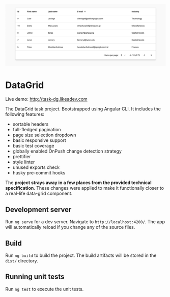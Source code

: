 ![DataGrid](docs/logo.png "DataGrid")

# DataGrid

Live demo: http://task-dg.likeadev.com

The DataGrid task project. Bootstrapped using Angular CLI. It includes the following features:

* sortable headers
* full-fledged pagination
* page size selection dropdown
* basic responsive support
* basic test coverage
* globally enabled OnPush change detection strategy
* prettifier
* style linter
* unused exports check
* husky pre-commit hooks

The **project strays away in a few places from the provided technical specification**. These changes were applied to make it functionally closer to a real-life data-grid component.

## Development server

Run `ng serve` for a dev server. Navigate to `http://localhost:4200/`. The app will automatically reload if you change any of the source files.

## Build

Run `ng build` to build the project. The build artifacts will be stored in the `dist/` directory.

## Running unit tests

Run `ng test` to execute the unit tests.
